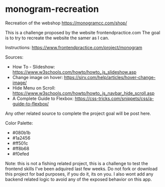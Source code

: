 # monogram-recreation
Recreation of the webshop https://monogramcc.com/shop/

This is a challenge proposed by the website frontendpractice.com
The goal is to try to recreate the website the samer as I can. 

Instructions: https://www.frontendpractice.com/project/monogram

Sources:

 - How To - Slideshow: https://www.w3schools.com/howto/howto_js_slideshow.asp
 - Change image on hover: https://sirv.com/help/articles/hover-change-image/
 - Hide Menu on Scroll: https://www.w3schools.com/howto/howto_js_navbar_hide_scroll.asp
 - A Complete Guide to Flexbox: https://css-tricks.com/snippets/css/a-guide-to-flexbox/

Any other related source to complete the project goal will be post here. 

Color Palette:
 - #080b1b
 - #1a2456
 - #ff501c
 - #ff8b68
 - #f0efed


Note: this is not a fishing related project, this is a challenge to test the frontend skills I've been adquired last few weeks. 
Do not fork or download this project for bad purposes, if you do it, its on you.
I also wont add any backend related logic to avoid any of the exposed behavior on this app.
